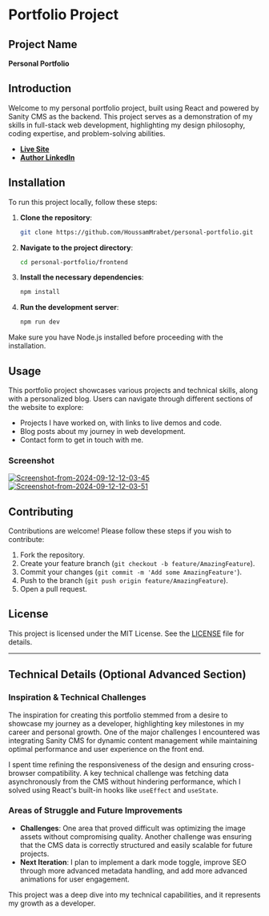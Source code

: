 # Portfolio Project

## Project Name
**Personal Portfolio**

## Introduction
Welcome to my personal portfolio project, built using React and powered by Sanity CMS as the backend. This project serves as a demonstration of my skills in full-stack web development, highlighting my design philosophy, coding expertise, and problem-solving abilities.

- [**Live Site**](https://houssammrabet.netlify.app/)
- [**Author LinkedIn**](https://www.linkedin.com/in/houssam-mrabet-6b758a176/)

## Installation
To run this project locally, follow these steps:

1. **Clone the repository**:
   ```bash
   git clone https://github.com/HoussamMrabet/personal-portfolio.git
   ```
2. **Navigate to the project directory**:
   ```bash
   cd personal-portfolio/frontend
   ```
3. **Install the necessary dependencies**:
   ```bash
   npm install
   ```
4. **Run the development server**:
   ```bash
   npm run dev
   ```

Make sure you have Node.js installed before proceeding with the installation.

## Usage
This portfolio project showcases various projects and technical skills, along with a personalized blog. Users can navigate through different sections of the website to explore:

- Projects I have worked on, with links to live demos and code.
- Blog posts about my journey in web development.
- Contact form to get in touch with me.

### Screenshot
<a href="https://ibb.co/g7wGryj"><img src="https://i.ibb.co/N3pXFxV/Screenshot-from-2024-09-12-12-03-45.png" alt="Screenshot-from-2024-09-12-12-03-45" border="0"></a>
<a href="https://ibb.co/1R3FD4W"><img src="https://i.ibb.co/VMdf7k4/Screenshot-from-2024-09-12-12-03-51.png" alt="Screenshot-from-2024-09-12-12-03-51" border="0"></a>

## Contributing
Contributions are welcome! Please follow these steps if you wish to contribute:

1. Fork the repository.
2. Create your feature branch (`git checkout -b feature/AmazingFeature`).
3. Commit your changes (`git commit -m 'Add some AmazingFeature'`).
4. Push to the branch (`git push origin feature/AmazingFeature`).
5. Open a pull request.

## License
This project is licensed under the MIT License. See the [LICENSE](./LICENSE) file for details.

---

## Technical Details (Optional Advanced Section)

### Inspiration & Technical Challenges
The inspiration for creating this portfolio stemmed from a desire to showcase my journey as a developer, highlighting key milestones in my career and personal growth. One of the major challenges I encountered was integrating Sanity CMS for dynamic content management while maintaining optimal performance and user experience on the front end.

I spent time refining the responsiveness of the design and ensuring cross-browser compatibility. A key technical challenge was fetching data asynchronously from the CMS without hindering performance, which I solved using React's built-in hooks like `useEffect` and `useState`.

### Areas of Struggle and Future Improvements
- **Challenges**: One area that proved difficult was optimizing the image assets without compromising quality. Another challenge was ensuring that the CMS data is correctly structured and easily scalable for future projects.
- **Next Iteration**: I plan to implement a dark mode toggle, improve SEO through more advanced metadata handling, and add more advanced animations for user engagement.

This project was a deep dive into my technical capabilities, and it represents my growth as a developer.
